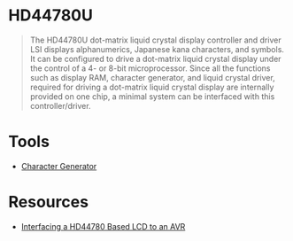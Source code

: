 # HD44780U
> The HD44780U dot-matrix liquid crystal display controller and driver LSI displays alphanumerics, Japanese kana characters, and symbols. It can be configured to drive a dot-matrix liquid crystal display under the control of a 4- or 8-bit microprocessor. Since all the functions such as display RAM, character generator, and liquid crystal driver, required for driving a dot-matrix liquid crystal display are internally provided on one chip, a minimal system can be interfaced with this controller/driver.

# Tools
- [Character Generator](./tools/HD44780CCGV1001.zip)

# Resources
- [Interfacing a HD44780 Based LCD to an AVR](http://homepage.hispeed.ch/peterfleury/avr-lcd44780.html)
